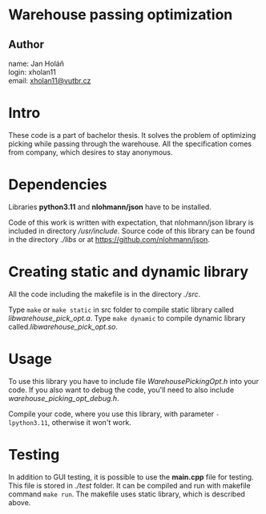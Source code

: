 Warehouse passing optimization
===
## Author
name: Jan Holáň \
login: xholan11 \
email: xholan11@vutbr.cz

# Intro
These code is a part of bachelor thesis.  It solves the problem of optimizing picking while passing through the warehouse.
All the specification comes from company, which desires to stay anonymous.

# Dependencies
Libraries **python3.11** and **nlohmann/json** have to be installed.

Code of this work is written with expectation, that nlohmann/json library is included in directory */usr/include*. Source code of this library can be found in the directory *./libs* or at https://github.com/nlohmann/json.

# Creating static and dynamic library
All the code including the makefile is in the directory *./src*.

Type `make` or `make static` in src folder to compile static library called *libwarehouse_pick_opt.a*. Type `make dynamic` to compile dynamic library called.*libwarehouse_pick_opt.so*.

# Usage
To use this library you have to include file *WarehousePickingOpt.h* into your code. If you also want to debug the code, you'll need to also include *warehouse_picking_opt_debug.h*.

Compile your code, where you use this library, with parameter `-lpython3.11`, otherwise it won't work.

# Testing
In addition to GUI testing, it is possible to use the **main.cpp** file for testing. This file is stored in *./test* folder. It can be compiled and run with makefile command `make run`. The makefile uses static library, which is described above.

